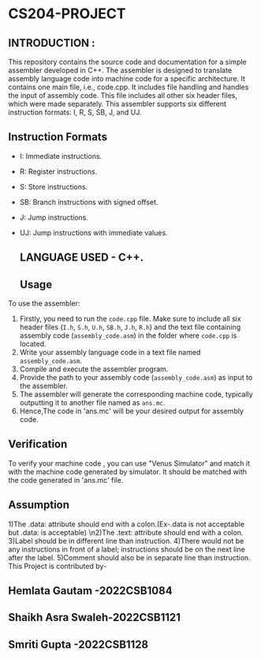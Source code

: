 # CS204-PROJECT
  
## INTRODUCTION :
This repository contains the source code and documentation for a simple assembler developed in C++. 
The assembler is designed to translate assembly language code into machine code for a specific architecture.
It contains one main file, i.e., code.cpp. It includes file handling and handles the input of assembly code. This file includes all other six header files, 
which were made separately.
This assembler supports six different instruction formats: I, R, S, SB, J, and UJ.

## Instruction Formats
- I: Immediate instructions.
- R: Register instructions.
- S: Store instructions.
- SB: Branch instructions with signed offset.
- J: Jump instructions.
- UJ: Jump instructions with immediate values.
  ## LANGUAGE USED - C++.
  
  ## Usage
To use the assembler:
1. Firstly, you need to run the `code.cpp` file. Make sure to include all six header files (`I.h`, `S.h`, `U.h`, `SB.h`, `J.h`, `R.h`) and the text file containing      assembly code (`assembly_code.asm`) in the folder where `code.cpp` is located.
2. Write your assembly language code in a text file named `assembly_code.asm`.
3. Compile and execute the assembler program.
4. Provide the path to your assembly code (`assembly_code.asm`) as input to the assembler.
5. The assembler will generate the corresponding machine code, typically outputting it to another file named as `ans.mc`.
6. Hence,The code in 'ans.mc' will be your desired output for assembly code.
   
## Verification
To verify your machine code , you can use "Venus Simulator" and match it with the machine code generated by simulator. It should be matched with the code generated in 'ans.mc' file.
## Assumption
1)The .data: attribute should end with a colon.(Ex-.data is not acceptable but .data: is acceptable)
\n2)The .text: attribute should end with a colon.
3)Label should be in different line than instruction.
4)There would not be any instructions in front of a label; instructions should be on the next line after the label.
5)Comment should also be in separate line than instruction.
This Project is contributed by-
  
## Hemlata Gautam -2022CSB1084
## Shaikh Asra Swaleh-2022CSB1121
## Smriti Gupta -2022CSB1128
   
   


